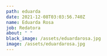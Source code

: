 ```yaml
---
path: eduarda
date: 2021-12-08T03:03:56.740Z
name: Eduarda Rosa
job: Redatora
about: " "
black_image: /assets/eduardarosa.jpg
image: /assets/eduardarosa.jpg
---
```

